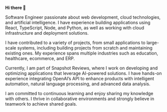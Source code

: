 **Hi there 👋**

Software Engineer passionate about web development, cloud technologies, and artificial intelligence. I have experience building applications using React, TypeScript, Node, and Python, as well as working with cloud infrastructure and deployment solutions.

I have contributed to a variety of projects, from small applications to large-scale systems, including building projects from scratch and maintaining existing ones. My experience spans multiple industries such as education, healthcare, ecommerce, and ERP.

Currently, I am part of Snapshot Reviews, where I work on developing and optimizing applications that leverage AI-powered solutions. I have hands-on experience integrating OpenAI’s API to enhance products with intelligent automation, natural language processing, and advanced data analysis.

I am committed to continuous learning and enjoy sharing my knowledge with others. I thrive in collaborative environments and strongly believe in teamwork to achieve shared goals.
